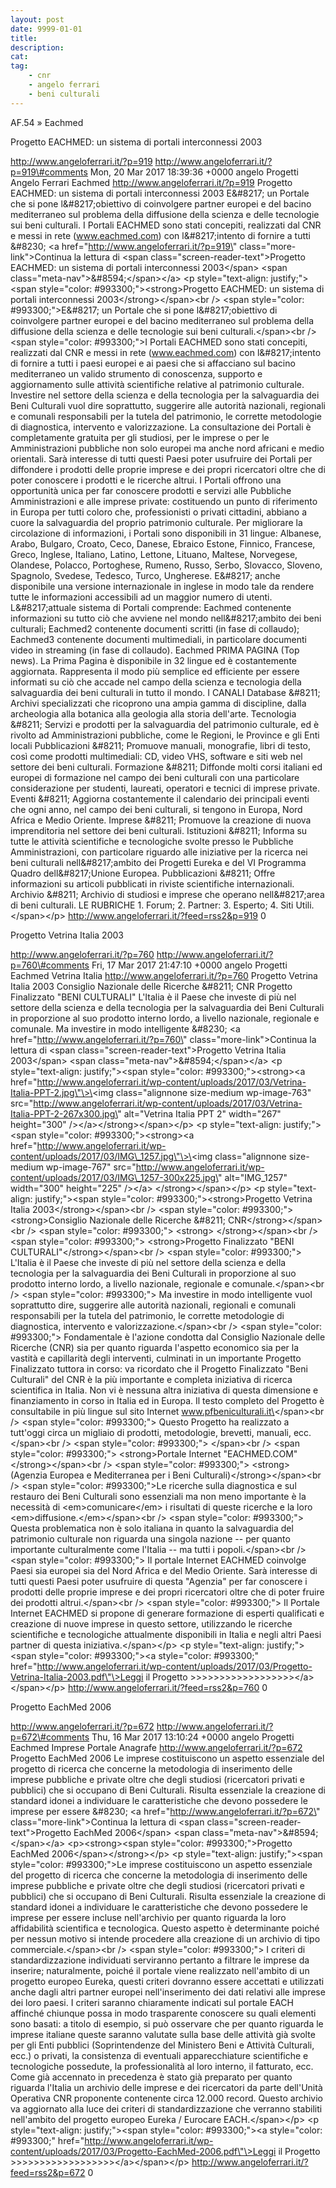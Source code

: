 ```yaml
---
layout: post
date: 9999-01-01
title:
description:
cat:
tag:
    - cnr
    - angelo ferrari
    - beni culturali
---
```

AF.54 » Eachmed

Progetto EACHMED: un sistema di portali interconnessi 2003

http://www.angeloferrari.it/?p=919 http://www.angeloferrari.it/?p=919\#comments Mon, 20 Mar 2017 18:39:36 +0000 angelo Progetti Angelo Ferrari Eachmed http://www.angeloferrari.it/?p=919 Progetto EACHMED: un sistema di portali interconnessi 2003 E&\#8217; un Portale che si pone l&\#8217;obiettivo di coinvolgere partner europei e del bacino mediterraneo sul problema della diffusione della scienza e delle tecnologie sui beni culturali. I Portali EACHMED sono stati concepiti, realizzati dal CNR e messi in rete (www.eachmed.com) con l&\#8217;intento di fornire a tutti &\#8230; \<a href=\"http://www.angeloferrari.it/?p=919\" class=\"more-link\"\>Continua la lettura di \<span class=\"screen-reader-text\"\>Progetto EACHMED: un sistema di portali interconnessi 2003\</span\> \<span class=\"meta-nav\"\>&\#8594;\</span\>\</a\> \<p style=\"text-align: justify;\"\>\<span style=\"color: \#993300;\"\>\<strong\>Progetto EACHMED: un sistema di portali interconnessi 2003\</strong\>\</span\>\<br /\> \<span style=\"color: \#993300;\"\>E&\#8217; un Portale che si pone l&\#8217;obiettivo di coinvolgere partner europei e del bacino mediterraneo sul problema della diffusione della scienza e delle tecnologie sui beni culturali.\</span\>\<br /\> \<span style=\"color: \#993300;\"\>I Portali EACHMED sono stati concepiti, realizzati dal CNR e messi in rete (www.eachmed.com) con l&\#8217;intento di fornire a tutti i paesi europei e ai paesi che si affacciano sul bacino mediterraneo un valido strumento di conoscenza, supporto e aggiornamento sulle attività scientifiche relative al patrimonio culturale. Investire nel settore della scienza e della tecnologia per la salvaguardia dei Beni Culturali vuol dire soprattutto, suggerire alle autorità nazionali, regionali e comunali responsabili per la tutela del patrimonio, le corrette metodologie di diagnostica, intervento e valorizzazione. La consultazione dei Portali è completamente gratuita per gli studiosi, per le imprese o per le Amministrazioni pubbliche non solo europei ma anche nord africani e medio orientali. Sarà interesse di tutti questi Paesi poter usufruire dei Portali per diffondere i prodotti delle proprie imprese e dei propri ricercatori oltre che di poter conoscere i prodotti e le ricerche altrui. I Portali offrono una opportunità unica per far conoscere prodotti e servizi alle Pubbliche Amministrazioni e alle imprese private: costituendo un punto di riferimento in Europa per tutti coloro che, professionisti o privati cittadini, abbiano a cuore la salvaguardia del proprio patrimonio culturale. Per migliorare la circolazione di informazioni, i Portali sono disponibili in 31 lingue: Albanese, Arabo, Bulgaro, Croato, Ceco, Danese, Ebraico Estone, Finnico, Francese, Greco, Inglese, Italiano, Latino, Lettone, Lituano, Maltese, Norvegese, Olandese, Polacco, Portoghese, Rumeno, Russo, Serbo, Slovacco, Sloveno, Spagnolo, Svedese, Tedesco, Turco, Ungherese. E&\#8217; anche disponibile una versione internazionale in inglese in modo tale da rendere tutte le informazioni accessibili ad un maggior numero di utenti. L&\#8217;attuale sistema di Portali comprende: Eachmed contenente informazioni su tutto ciò che avviene nel mondo nell&\#8217;ambito dei beni culturali; Eachmed2 contenente documenti scritti (in fase di collaudo); Eachmed3 contenente documenti multimediali, in particolare documenti video in streaming (in fase di collaudo). Eachmed PRIMA PAGINA (Top news). La Prima Pagina è disponibile in 32 lingue ed è costantemente aggiornata. Rappresenta il modo più semplice ed efficiente per essere informati su ciò che accade nel campo della scienza e tecnologia della salvaguardia dei beni culturali in tutto il mondo. I CANALI Database &\#8211; Archivi specializzati che ricoprono una ampia gamma di discipline, dalla archeologia alla botanica alla geologia alla storia dell'arte. Tecnologia &\#8211; Servizi e prodotti per la salvaguardia del patrimonio culturale, ed è rivolto ad Amministrazioni pubbliche, come le Regioni, le Province e gli Enti locali Pubblicazioni &\#8211; Promuove manuali, monografie, libri di testo, così come prodotti multimediali: CD, video VHS, software e siti web nel settore dei beni culturali. Formazione &\#8211; Diffonde molti corsi italiani ed europei di formazione nel campo dei beni culturali con una particolare considerazione per studenti, laureati, operatori e tecnici di imprese private. Eventi &\#8211; Aggiorna costantemente il calendario dei principali eventi che ogni anno, nel campo dei beni culturali, si tengono in Europa, Nord Africa e Medio Oriente. Imprese &\#8211; Promuove la creazione di nuova imprenditoria nel settore dei beni culturali. Istituzioni &\#8211; Informa su tutte le attività scientifiche e tecnologiche svolte presso le Pubbliche Amministrazioni, con particolare riguardo alle iniziative per la ricerca nei beni culturali nell&\#8217;ambito dei Progetti Eureka e del VI Programma Quadro dell&\#8217;Unione Europea. Pubblicazioni &\#8211; Offre informazioni su articoli pubblicati in riviste scientifiche internazionali. Archivio &\#8211; Archivio di studiosi e imprese che operano nell&\#8217;area di beni culturali. LE RUBRICHE 1. Forum; 2. Partner: 3. Esperto; 4. Siti Utili.\</span\>\</p\> http://www.angeloferrari.it/?feed=rss2&p=919 0

Progetto Vetrina Italia 2003

http://www.angeloferrari.it/?p=760 http://www.angeloferrari.it/?p=760\#comments Fri, 17 Mar 2017 21:47:10 +0000 angelo Progetti Eachmed Vetrina Italia http://www.angeloferrari.it/?p=760    Progetto Vetrina Italia 2003 Consiglio Nazionale delle Ricerche &\#8211; CNR   Progetto Finalizzato "BENI CULTURALI" L'Italia è il Paese che investe di più nel settore della scienza e della tecnologia per la salvaguardia dei Beni Culturali in proporzione al suo prodotto interno lordo, a livello nazionale, regionale e comunale. Ma investire in modo intelligente &\#8230; \<a href=\"http://www.angeloferrari.it/?p=760\" class=\"more-link\"\>Continua la lettura di \<span class=\"screen-reader-text\"\>Progetto Vetrina Italia 2003\</span\> \<span class=\"meta-nav\"\>&\#8594;\</span\>\</a\> \<p style=\"text-align: justify;\"\>\<span style=\"color: \#993300;\"\>\<strong\>\<a href=\"http://www.angeloferrari.it/wp-content/uploads/2017/03/Vetrina-Italia-PPT-2.jpg\"\>\<img class=\"alignnone size-medium wp-image-763\" src=\"http://www.angeloferrari.it/wp-content/uploads/2017/03/Vetrina-Italia-PPT-2-267x300.jpg\" alt=\"Vetrina Italia PPT 2\" width=\"267\" height=\"300\" /\>\</a\>\</strong\>\</span\>\</p\> \<p style=\"text-align: justify;\"\>\<span style=\"color: \#993300;\"\>\<strong\>\<a href=\"http://www.angeloferrari.it/wp-content/uploads/2017/03/IMG\_1257.jpg\"\>\<img class=\"alignnone size-medium wp-image-767\" src=\"http://www.angeloferrari.it/wp-content/uploads/2017/03/IMG\_1257-300x225.jpg\" alt=\"IMG\_1257\" width=\"300\" height=\"225\" /\>\</a\>  \</strong\>\</span\>\</p\> \<p style=\"text-align: justify;\"\>\<span style=\"color: \#993300;\"\>\<strong\>Progetto Vetrina Italia 2003\</strong\>\</span\>\<br /\> \<span style=\"color: \#993300;\"\> \<strong\>Consiglio Nazionale delle Ricerche &\#8211; CNR\</strong\>\</span\>\<br /\> \<span style=\"color: \#993300;\"\> \<strong\> \</strong\>\</span\>\<br /\> \<span style=\"color: \#993300;\"\> \<strong\>Progetto Finalizzato "BENI CULTURALI"\</strong\>\</span\>\<br /\> \<span style=\"color: \#993300;\"\> L'Italia è il Paese che investe di più nel settore della scienza e della tecnologia per la salvaguardia dei Beni Culturali in proporzione al suo prodotto interno lordo, a livello nazionale, regionale e comunale.\</span\>\<br /\> \<span style=\"color: \#993300;\"\> Ma investire in modo intelligente vuol soprattutto dire, suggerire alle autorità nazionali, regionali e comunali responsabili per la tutela del patrimonio, le corrette metodologie di diagnostica, intervento e valorizzazione.\</span\>\<br /\> \<span style=\"color: \#993300;\"\> Fondamentale è l'azione condotta dal Consiglio Nazionale delle Ricerche (CNR) sia per quanto riguarda l'aspetto economico sia per la vastità e capillarità degli interventi, culminati in un importante Progetto Finalizzato tuttora in corso: va ricordato che il Progetto Finalizzato "Beni Culturali" del CNR è la più importante e completa iniziativa di ricerca scientifica in Italia. Non vi è nessuna altra iniziativa di questa dimensione e finanziamento in corso in Italia ed in Europa. Il testo completo del Progetto è consultabile in più lingue sul sito Internet www.pfbeniculturali.it\</span\>\<br /\> \<span style=\"color: \#993300;\"\> Questo Progetto ha realizzato a tutt'oggi circa un migliaio di prodotti, metodologie, brevetti, manuali, ecc.\</span\>\<br /\> \<span style=\"color: \#993300;\"\>  \</span\>\<br /\> \<span style=\"color: \#993300;\"\> \<strong\>Portale Internet "EACHMED.COM"\</strong\>\</span\>\<br /\> \<span style=\"color: \#993300;\"\> \<strong\>(Agenzia Europea e Mediterranea per i Beni Culturali)\</strong\>\</span\>\<br /\> \<span style=\"color: \#993300;\"\>Le ricerche sulla diagnostica e sul restauro dei Beni Culturali sono essenziali ma non meno importante è la necessità di \<em\>comunicare\</em\> i risultati di queste ricerche e la loro \<em\>diffusione.\</em\>\</span\>\<br /\> \<span style=\"color: \#993300;\"\> Questa problematica non è solo italiana in quanto la salvaguardia del patrimonio culturale non riguarda una singola nazione -- per quanto importante culturalmente come l'Italia -- ma tutti i popoli.\</span\>\<br /\> \<span style=\"color: \#993300;\"\> Il portale Internet EACHMED coinvolge Paesi sia europei sia del Nord Africa e del Medio Oriente. Sarà interesse di tutti questi Paesi poter usufruire di questa "Agenzia" per far conoscere i prodotti delle proprie imprese e dei propri ricercatori oltre che di poter fruire dei prodotti altrui.\</span\>\<br /\> \<span style=\"color: \#993300;\"\> Il Portale Internet EACHMED si propone di generare formazione di esperti qualificati e creazione di nuove imprese in questo settore, utilizzando le ricerche scientifiche e tecnologiche attualmente disponibili in Italia e negli altri Paesi partner di questa iniziativa.\</span\>\</p\> \<p style=\"text-align: justify;\"\>\<span style=\"color: \#993300;\"\>\<a style=\"color: \#993300;\" href=\"http://www.angeloferrari.it/wp-content/uploads/2017/03/Progetto-Vetrina-Italia-2003.pdf\"\>Leggi il Progetto &gt;&gt;&gt;&gt;&gt;&gt;&gt;&gt;&gt;&gt;&gt;&gt;&gt;&gt;&gt;&gt;&gt;&gt;\</a\>\</span\>\</p\> http://www.angeloferrari.it/?feed=rss2&p=760 0

Progetto EachMed 2006

http://www.angeloferrari.it/?p=672 http://www.angeloferrari.it/?p=672\#comments Thu, 16 Mar 2017 13:10:24 +0000 angelo Progetti Eachmed Imprese Portale Anagrafe http://www.angeloferrari.it/?p=672 Progetto EachMed 2006 Le imprese costituiscono un aspetto essenziale del progetto di ricerca che concerne la metodologia di inserimento delle imprese pubbliche e private oltre che degli studiosi (ricercatori privati e pubblici) che si occupano di Beni Culturali. Risulta essenziale la creazione di standard idonei a individuare le caratteristiche che devono possedere le imprese per essere &\#8230; \<a href=\"http://www.angeloferrari.it/?p=672\" class=\"more-link\"\>Continua la lettura di \<span class=\"screen-reader-text\"\>Progetto EachMed 2006\</span\> \<span class=\"meta-nav\"\>&\#8594;\</span\>\</a\> \<p\>\<strong\>\<span style=\"color: \#993300;\"\>Progetto EachMed 2006\</span\>\</strong\>\</p\> \<p style=\"text-align: justify;\"\>\<span style=\"color: \#993300;\"\>Le imprese costituiscono un aspetto essenziale del progetto di ricerca che concerne la metodologia di inserimento delle imprese pubbliche e private oltre che degli studiosi (ricercatori privati e pubblici) che si occupano di Beni Culturali. Risulta essenziale la creazione di standard idonei a individuare le caratteristiche che devono possedere le imprese per essere incluse nell'archivio per quanto riguarda la loro affidabilità scientifica e tecnologica. Questo aspetto è determinante poiché per nessun motivo si intende procedere alla creazione di un archivio di tipo commerciale.\</span\>\<br /\> \<span style=\"color: \#993300;\"\>  I criteri di standardizzazione individuati serviranno pertanto a filtrare le imprese da inserire; naturalmente, poiché il portale viene realizzato nell'ambito di un progetto europeo Eureka, questi criteri dovranno essere accettati e utilizzati anche dagli altri partner europei nell'inserimento dei dati relativi alle imprese dei loro paesi. I criteri saranno chiaramente indicati sul portale EACH affinché chiunque possa in modo trasparente conoscere su quali elementi sono basati: a titolo di esempio, si può osservare che per quanto riguarda le imprese italiane queste saranno valutate sulla base delle attività già svolte per gli Enti pubblici (Soprintendenze del Ministero Beni e Attività Culturali, ecc.) o privati, la consistenza di eventuali apparecchiature scientifiche e tecnologiche possedute, la professionalità al loro interno, il fatturato, ecc. Come già accennato in precedenza è stato già preparato per quanto riguarda l'Italia un archivio delle imprese e dei ricercatori da parte dell'Unità Operativa CNR proponente contenente  circa 12.000 record. Questo archivio va aggiornato alla luce dei criteri di standardizzazione che verranno stabiliti nell'ambito del progetto europeo Eureka / Eurocare EACH.\</span\>\</p\> \<p style=\"text-align: justify;\"\>\<span style=\"color: \#993300;\"\>\<a style=\"color: \#993300;\" href=\"http://www.angeloferrari.it/wp-content/uploads/2017/03/Progetto-EachMed-2006.pdf\"\>Leggi il Progetto &gt;&gt;&gt;&gt;&gt;&gt;&gt;&gt;&gt;&gt;&gt;&gt;&gt;&gt;&gt;&gt;&gt;&gt;\</a\>\</span\>\</p\> http://www.angeloferrari.it/?feed=rss2&p=672 0

